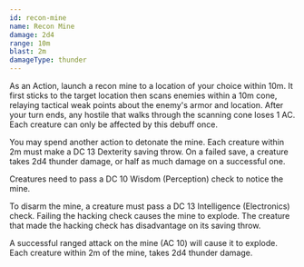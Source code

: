 ```yaml
---
id: recon-mine
name: Recon Mine
damage: 2d4
range: 10m
blast: 2m
damageType: thunder
---
```

As an Action, launch a recon mine to a location of your choice within 10m. It first sticks to the target location then
scans enemies within a 10m cone, relaying tactical weak points about the enemy's armor and location. After your turn ends,
any hostile that walks through the scanning cone loses 1 AC. Each creature can only be affected by this debuff once.

You may spend another action to detonate the mine. Each creature within 2m must make a DC 13 Dexterity saving throw.
On a failed save, a creature takes 2d4 thunder damage, or half as much damage on a successful one.

Creatures need to pass a DC 10 Wisdom (Perception) check to notice the mine.

To disarm the mine, a creature must pass a DC 13 Intelligence (Electronics) check. Failing the hacking check causes
the mine to explode. The creature that made the hacking check has disadvantage on its saving throw.

A successful ranged attack on the mine (AC 10) will cause it to explode. Each creature within 2m of the mine, takes 2d4 thunder damage.